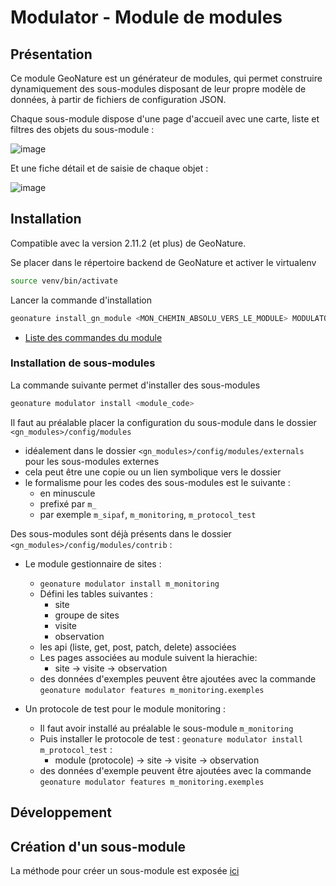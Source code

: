 # Modulator - Module de modules

## Présentation

Ce module GeoNature est un générateur de modules, qui permet construire dynamiquement des sous-modules disposant de leur propre modèle de données, 
à partir de fichiers de configuration JSON.

Chaque sous-module dispose d'une page d'accueil avec une carte, liste et filtres des objets du sous-module :

![image](https://user-images.githubusercontent.com/4418840/217202599-44988f09-2651-49b4-966a-623d7abdcab9.png)

Et une fiche détail et de saisie de chaque objet :

![image](https://user-images.githubusercontent.com/4418840/217202865-45eb1a87-6826-4108-a8d5-6fa1a1392810.png)

## Installation

Compatible avec la version 2.11.2 (et plus) de GeoNature.

Se placer dans le répertoire backend de GeoNature et activer le virtualenv

```bash
source venv/bin/activate
```

Lancer la commande d'installation

```bash
geonature install_gn_module <MON_CHEMIN_ABSOLU_VERS_LE_MODULE> MODULATOR
```

- [Liste des commandes du module](./doc/commandes.rst)

### Installation de sous-modules

La commande suivante permet d'installer des sous-modules

```bash
geonature modulator install <module_code>
```

Il faut au préalable placer la configuration du sous-module dans le
dossier `<gn_modules>/config/modules`

- idéalement dans le dossier `<gn_modules>/config/modules/externals`
  pour les sous-modules externes
- cela peut être une copie ou un lien symbolique vers le dossier
- le formalisme pour les codes des sous-modules est le suivante :   
   - en minuscule
   - prefixé par `m_`
   - par exemple `m_sipaf`, `m_monitoring`, `m_protocol_test`

Des sous-modules sont déjà présents dans le dossier
`<gn_modules>/config/modules/contrib` :

- Le module gestionnaire de sites :   
   - `geonature modulator install m_monitoring`
   - Défini les tables suivantes :
      - site
      - groupe de sites
      - visite
      - observation
   - les api (liste, get, post, patch, delete) associées
   - Les pages associées au module suivent la hierachie:
      - site -> visite -> observation
   - des données d'exemples peuvent être ajoutées avec la commande
     `geonature modulator features m_monitoring.exemples`

- Un protocole de test pour le module monitoring : 
   - Il faut avoir installé au préalable le sous-module
     `m_monitoring`
   - Puis installer le protocole de test : 
     `geonature modulator install m_protocol_test` : 
      - module (protocole) -> site -> visite -> observation
   - des données d'exemple peuvent être ajoutées avec la commande
     `geonature modulator features m_monitoring.exemples`

## Développement

## Création d'un sous-module

La méthode pour créer un sous-module est exposée
[ici](./doc/creation_module.rst)
